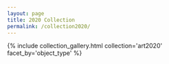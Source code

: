 ```yaml
---
layout: page
title: 2020 Collection
permalink: /collection2020/
---
```


{% include collection_gallery.html collection='art2020' facet_by='object_type' %}